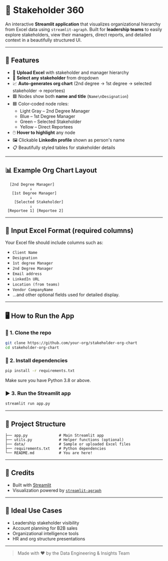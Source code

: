 
# 🧭 Stakeholder 360

An interactive **Streamlit application** that visualizes organizational hierarchy from Excel data using `streamlit-agraph`. Built for **leadership teams** to easily explore stakeholders, view their managers, direct reports, and detailed context in a beautifully structured UI.

---

## 🚀 Features

- 📁 **Upload Excel** with stakeholder and manager hierarchy
- 🔽 **Select any stakeholder** from dropdown
- 📈 **Auto-generates org chart** (2nd degree → 1st degree → selected stakeholder → reportees)
- 🟩 Nodes show both **name and title** (`Name\nDesignation`)
- 🟦 Color-coded node roles:
  - Light Gray – 2nd Degree Manager
  - Blue – 1st Degree Manager
  - Green – Selected Stakeholder
  - Yellow – Direct Reportees
- 🖱️ **Hover to highlight** any node
- 🖼️ Clickable **LinkedIn profile** shown as person's name
- 📋 Beautifully styled tables for stakeholder details

---

## 📊 Example Org Chart Layout

```
  [2nd Degree Manager]
           ↓
   [1st Degree Manager]
           ↓
    [Selected Stakeholder]
           ↓
 [Reportee 1] [Reportee 2]
```

---

## 📝 Input Excel Format (required columns)

Your Excel file should include columns such as:

- `Client Name`
- `Designation`
- `1st degree Manager`
- `2nd Degree Manager`
- `Email address`
- `LinkedIn URL`
- `Location (from teams)`
- `Vendor CompanyName`
- ...and other optional fields used for detailed display.

---

## 🖥️ How to Run the App

### 🔧 1. Clone the repo

```bash
git clone https://github.com/your-org/stakeholder-org-chart
cd stakeholder-org-chart
```

### 🧱 2. Install dependencies

```bash
pip install -r requirements.txt
```

Make sure you have Python 3.8 or above.

### ▶️ 3. Run the Streamlit app

```bash
streamlit run app.py
```

---

## 📁 Project Structure

```
├── app.py              # Main Streamlit app
├── utils.py            # Helper functions (optional)
├── data/               # Sample or uploaded Excel files
├── requirements.txt    # Python dependencies
└── README.md           # You are here!
```

---

## 🙌 Credits

- Built with [Streamlit](https://streamlit.io/)
- Visualization powered by [`streamlit-agraph`](https://github.com/ChrisDelClea/streamlit-agraph)

---

## 💼 Ideal Use Cases

- Leadership stakeholder visibility
- Account planning for B2B sales
- Organizational intelligence tools
- HR and org structure presentations


---

> Made with ❤️ by the Data Engineering & Insights Team
